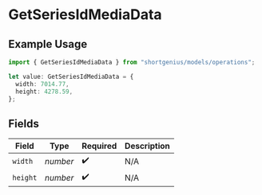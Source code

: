 # GetSeriesIdMediaData

## Example Usage

```typescript
import { GetSeriesIdMediaData } from "shortgenius/models/operations";

let value: GetSeriesIdMediaData = {
  width: 7014.77,
  height: 4278.59,
};
```

## Fields

| Field              | Type               | Required           | Description        |
| ------------------ | ------------------ | ------------------ | ------------------ |
| `width`            | *number*           | :heavy_check_mark: | N/A                |
| `height`           | *number*           | :heavy_check_mark: | N/A                |